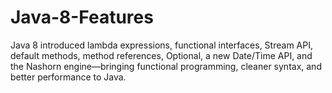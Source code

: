 # Java-8-Features
Java 8 introduced lambda expressions, functional interfaces, Stream API, default methods, method references, Optional, a new Date/Time API, and the Nashorn engine—bringing functional programming, cleaner syntax, and better performance to Java.
